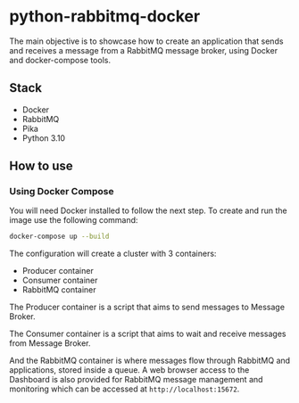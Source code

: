 # python-rabbitmq-docker

The main objective is to showcase how to create an application that sends and receives a message from a RabbitMQ message broker, using Docker and docker-compose tools.

## Stack

- Docker
- RabbitMQ
- Pika
- Python 3.10

## How to use

### Using Docker Compose 
You will need Docker installed to follow the next step. To create and run the image use the following command:
```bash
docker-compose up --build
```

The configuration will create a cluster with 3 containers:

- Producer container
- Consumer container
- RabbitMQ container

The Producer container is a script that aims to send messages to Message Broker.

The Consumer container is a script that aims to wait and receive messages from Message Broker.

And the RabbitMQ container is where messages flow through RabbitMQ and applications, stored inside a queue. A web browser access to the Dashboard is also provided for RabbitMQ message management and monitoring which can be accessed at `http://localhost:15672`.
